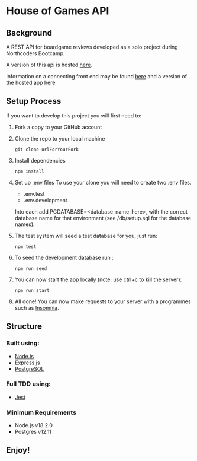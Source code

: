 # House of Games API

## Background

A REST API for boardgame reviews developed as a solo project during Northcoders Bootcamp.

A version of this api is hosted [here](https://nc-games-portfolio.herokuapp.com/api).

Information on a connecting front end may be found [here](https://github.com/jefner876/fe-nc-games) and a version of the hosted app [here](https://you-game.netlify.app/reviews)

## Setup Process

If you want to develop this project you will first need to:

1. Fork a copy to your GitHub account
2. Clone the repo to your local machine
   ```
   git clone urlForYourFork
   ```
3. Install dependencies

   ```
   npm install
   ```

4. Set up .env files
   To use your clone you will need to create two .env files.

   - .env.test
   - .env.development

   Into each add PGDATABASE=<database_name_here>, with the correct database name for that environment (see /db/setup.sql for the database names).

5. The test system will seed a test database for you, just run:
   ```
   npm test
   ```
6. To seed the development database run :
   ```
   npm run seed
   ```
7. You can now start the app locally (note: use ctrl+c to kill the server):
   ```
   npm run start
   ```
8. All done! You can now make requests to your server with a programmes such as [Insomnia](https://insomnia.rest/).

## Structure

### Built using:

- [Node.js](https://nodejs.org/en/about/)
- [Express.js](https://expressjs.com/)
- [PostgreSQL](https://www.postgresql.org/)

### Full TDD using:

- [Jest](https://jestjs.io/)

### Minimum Requirements

- Node.js v18.2.0
- Postgres v12.11

## Enjoy!
